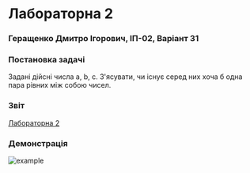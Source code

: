 # Лабораторна 2
### Геращенко Дмитро Ігорович, ІП-02, Варіант 31
### Постановка задачі
Задані дійсні числа a, b, c. З'ясувати, чи існує серед них хоча б одна пара рівних між собою чисел.

### Звіт
[Лабораторна 2](https://github.com/moodduckk/pylabs/raw/master/reports/02-is-at-least-one-pair-of-equal-numbers.docx)

### Демонстрація
![example](https://moodduckk.github.io/pylabs/examples/02-is-at-least-one-pair-of-equal-numbers.png)
